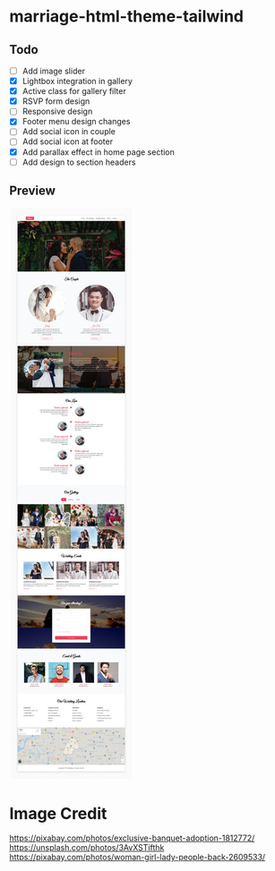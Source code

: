 # marriage-html-theme-tailwind

## Todo
- [ ] Add image slider
- [x] Lightbox integration in gallery 
- [x] Active class for gallery filter 
- [x] RSVP form design 
- [ ] Responsive design 
- [x] Footer menu design changes
- [ ] Add social icon in couple
- [ ] Add social icon at footer
- [x] Add parallax effect in home page section
- [ ] Add design to section headers  

## Preview
![Theme Preview Image](preview.jpg)

# Image Credit
https://pixabay.com/photos/exclusive-banquet-adoption-1812772/
https://unsplash.com/photos/3AvXSTifthk
https://pixabay.com/photos/woman-girl-lady-people-back-2609533/

